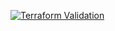 
[![Terraform Validation](https://github.com/HappyPathway/terraform-gcp-github-runner/actions/workflows/terraform.yaml/badge.svg)](https://github.com/HappyPathway/terraform-gcp-github-runner/actions/workflows/terraform.yaml)
